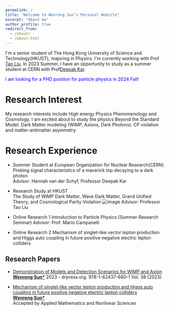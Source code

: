 ```yaml
---
permalink: /
title: "Welcome to Wenrong Sun’s Personal Website"
excerpt: "About me"
author_profile: true
redirect_from: 
  - /about/
  - /about.html
---
```


I'm a senior student of The Hong Kong University of Science and Technology(HKUST), majoring in Physics. I'm currently working with Prof [Tao Liu](https://physics.ust.hk/eng/people_detail.php?pplcat=1&id=38). In 2023 Summer, I have an opportunity to study as a summer student at CERN with Prof[Deepak Kar](https://atlas.cern/authors/deepak-kar).

<span style="color:blue">I am looking for a PHD position for particle physics in 2024 Fall!</span>


Research Interest
======
My research interests include High energy Physics Phenomenology and Cosmology. I am excited about to study the physics Beyond the Standard Model. Dark Matter modeling (WIMP, Axions, Dark Photons). CP violation and matter-antimatter asymmetry.


Research Experience
======
* Summer Student at European Organization for Nuclear Research(CERN) \
  Probing signal characteristics of a maverick top decaying to a dark photon\
  Advisor: Hannah van der Schyf, Professor Deepak Kar

* Research Study at HKUST \
  The Study of WIMP Dark Matter, Wave Dark Matter, Grand Unified Theory, and Cosmological Parity Violation  ![image](https://github.com/WenrongSun7/WenrongSun7.github.io/assets/153833459/6f606ee2-bcb6-4dae-884e-ba02b4169625)
  Advisor: Professor Tao Liu

* Online Research 1
  Introduction to Particle Physics (Summer Research Seminar)
  Advisor: Prof. Mario Campanelli

* Online Research 2
  Mechanism of singlet-like vector lepton production and Higgs auto coupling in future positive negative electric lepton colliders



Research Papers
------
  
* [Demonstration of Models and Detection Scenarios for WIMP and Axion](https://www.researchgate.net/publication/369467898_Demonstration_of_Models_and_Detection_Scenarios_for_WIMP_And_Axion) \
  **<ins>Wenrong Sun\*</ins>** 2023 - drpress.org. 978-1-62437-680-1 Vol. 38 (2023)
  
* [Mechanism of singlet-like vector lepton production and Higgs auto coupling in future positive negative electric lepton colliders]() \
  **<ins>Wenrong Sun\*</ins>** \
  Accepted by Applied Mathematics and Nonlinear Sciences
  



